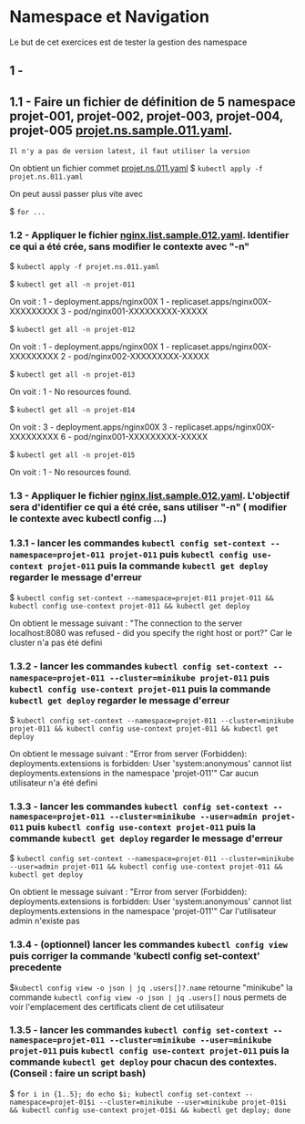 # Namespace et Navigation

Le but de cet exercices est de tester la gestion des namespace

## 1 - 

## 1.1 - Faire un fichier de définition de 5 namespace projet-001, projet-002, projet-003, projet-004, projet-005 [projet.ns.sample.011.yaml](projet.ns.sample.011.yaml).


    Il n'y a pas de version latest, il faut utiliser la version 

   On obtient un fichier commet [projet.ns.011.yaml](projet.ns.011.yaml)
   $ `kubectl apply -f projet.ns.011.yaml`

   On peut aussi passer plus vite avec 
   
   $ `for ...`
     
### 1.2 - Appliquer le fichier  [nginx.list.sample.012.yaml](nginx.list.sample.012.yaml). Identifier ce qui a été crée, sans modifier le contexte avec "-n"

   $ `kubectl apply -f projet.ns.011.yaml`
   
   $ `kubectl get all -n projet-011`
   
   On voit :
   1 - deployment.apps/nginx00X
   1 - replicaset.apps/nginx00X-XXXXXXXXX
   3 - pod/nginx001-XXXXXXXXX-XXXXX
   
   $ `kubectl get all -n projet-012`
   
   On voit :
   1 - deployment.apps/nginx00X
   1 - replicaset.apps/nginx00X-XXXXXXXXX
   2 - pod/nginx002-XXXXXXXXX-XXXXX

   $ `kubectl get all -n projet-013`
   
   On voit :
   1 - No resources found.

   $ `kubectl get all -n projet-014`
   
   On voit :
   3 - deployment.apps/nginx00X
   3 - replicaset.apps/nginx00X-XXXXXXXXX
   6 - pod/nginx001-XXXXXXXXX-XXXXX

   $ `kubectl get all -n projet-015`
   
   On voit :
   1 - No resources found.
   
### 1.3 - Appliquer le fichier  [nginx.list.sample.012.yaml](nginx.list.sample.012.yaml). L'objectif sera d'identifier ce qui a été crée, sans utiliser "-n" ( modifier le contexte avec kubectl config ...)

### 1.3.1 - lancer les commandes `kubectl config set-context --namespace=projet-011 projet-011` puis `kubectl config use-context projet-011` puis la commande `kubectl get deploy` regarder le message d'erreur

   $ `kubectl config set-context --namespace=projet-011 projet-011 && kubectl config use-context projet-011 && kubectl get deploy`

   On obtient le message suivant :
   "The connection to the server localhost:8080 was refused - did you specify the right host or port?"
   Car le cluster n'a pas été defini


### 1.3.2 - lancer les commandes `kubectl config set-context --namespace=projet-011 --cluster=minikube projet-011` puis `kubectl config use-context projet-011` puis la commande `kubectl get deploy` regarder le message d'erreur

   $ `kubectl config set-context --namespace=projet-011 --cluster=minikube projet-011 && kubectl config use-context projet-011 && kubectl get deploy`

   On obtient le message suivant :
   "Error from server (Forbidden): deployments.extensions is forbidden: User 'system:anonymous' cannot list deployments.extensions in the namespace 'projet-011'"
   Car aucun utilisateur n'a été defini

### 1.3.3 - lancer les commandes `kubectl config set-context --namespace=projet-011 --cluster=minikube --user=admin projet-011` puis `kubectl config use-context projet-011` puis la commande `kubectl get deploy` regarder le message d'erreur

   $ `kubectl config set-context --namespace=projet-011 --cluster=minikube --user=admin projet-011 && kubectl config use-context projet-011 && kubectl get deploy`

   On obtient le message suivant :
   "Error from server (Forbidden): deployments.extensions is forbidden: User 'system:anonymous' cannot list deployments.extensions in the namespace 'projet-011'"
   Car l'utilisateur admin n'existe pas

### 1.3.4 - (optionnel) lancer les commandes `kubectl config view` puis corriger la commande 'kubectl config set-context' precedente

   $`kubectl config view -o json | jq .users[]?.name`
   retourne "minikube"
   la commande `kubectl config view -o json | jq .users[]` nous permets de voir l'emplacement des certificats client de cet utilisateur
   
### 1.3.5 - lancer les commandes `kubectl config set-context --namespace=projet-011 --cluster=minikube --user=minikube projet-011` puis `kubectl config use-context projet-011` puis la commande `kubectl get deploy` pour chacun des contextes. (Conseil : faire un script bash)

   $ `for i in {1..5}; do echo $i; kubectl config set-context --namespace=projet-01$i --cluster=minikube --user=minikube projet-01$i && kubectl config use-context projet-01$i && kubectl get deploy; done`

   